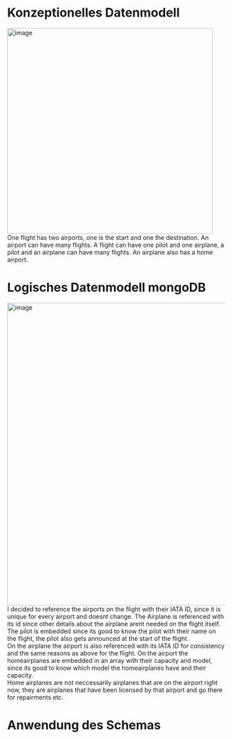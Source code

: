 # Konzeptionelles Datenmodell
<img width="476" alt="image" src="https://github.com/user-attachments/assets/50c55d53-68a3-4e57-bfd8-a4acb2bd41ef" /><br>
One flight has two airports, one is the start and one the destination. An airport can have many flights. A flight can have one pilot and one airplane, a pilot and an airplane can have many flights. An airplane also has a home airport.

# Logisches Datenmodell mongoDB
<img width="700" alt="image" src="https://github.com/user-attachments/assets/04d3c7f3-1f2c-4d30-ac3a-b349f418f45b" /><br>
I decided to reference the airports on the flight with their IATA ID, since it is unique for every airport and doesnt change. The Airplane is referenced with its id since other details about the airplane arent needed on the flight itself. <br>
The pilot is embedded since its good to know the pilot with their name on the flight, the pilot also gets announced at the start of the flight.<br>
On the airplane the airport is also referenced with its IATA ID for consistency and the same reasons as above for the flight. On the airport the homeairplanes are embedded in an array with their capacity and model, since its good to know which model the homeairplanes have and their capacity. <br>
Home airplanes are not neccessarily airplanes that are on the airport right now, they are airplanes that have been licensed by that airport and go there for repairments etc.


# Anwendung des Schemas

